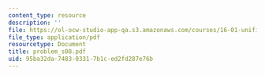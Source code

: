 ```yaml
---
content_type: resource
description: ''
file: https://ol-ocw-studio-app-qa.s3.amazonaws.com/courses/16-01-unified-engineering-i-ii-iii-iv-fall-2005-spring-2006/95ba32da748303317b1ced2fd287e76b_problem_s08.pdf
file_type: application/pdf
resourcetype: Document
title: problem_s08.pdf
uid: 95ba32da-7483-0331-7b1c-ed2fd287e76b
---
```


